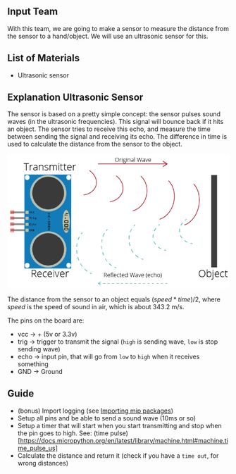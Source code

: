 ## Input Team

With this team, we are going to make a sensor to measure the distance from the sensor to a hand/object. We will use an
ultrasonic sensor for this.

## List of Materials

- Ultrasonic sensor

## Explanation Ultrasonic Sensor

The sensor is based on a pretty simple concept: the sensor pulses sound waves (in the ultrasonic frequencies). This signal
will bounce back if it hits an object. The sensor tries to receive this echo, and measure the time between sending the
signal and receiving its echo. The difference in time is used to calculate the distance from the sensor to the object.

![img.png](img.png)

The distance from the sensor to an object equals $( speed * time ) / 2$, where $speed$ is the speed of sound in air,
which is about 343.2 m/s.

The pins on the board are:

- vcc -> + (5v or 3.3v)
- trig -> trigger to transmit the signal (`high` is sending wave, `low` is stop sending wave)
- echo -> input pin, that will go from `low` to `high` when it receives something
- GND -> Ground

## Guide

- (bonus) Import logging (see [Importing mip packages](https://github.com/Raytesnel/micropython_ordina/blob/main/README.md#other-libraries))
- Setup all pins and be able to send a sound wave (10ms or so)
- Setup a timer that will start when you start transmitting and stop when the pin goes to high. See: (time
  pulse)[https://docs.micropython.org/en/latest/library/machine.html#machine.time_pulse_us]
- Calculate the distance and return it (check if you have a `time out`, for wrong distances)
